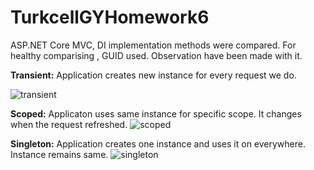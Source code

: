 # TurkcellGYHomework6
 ASP.NET Core MVC, DI implementation methods were compared. For healthy comparising , GUID used. Observation have been made with it.
 

**Transient:** Application creates new instance for every request we do.

![transient](https://user-images.githubusercontent.com/79745654/160396532-c543b1a6-427d-4df0-98fa-fcebd6bc0280.JPG)


**Scoped:** Applicaton uses same instance for specific scope. It changes when the request refreshed.
![scoped](https://user-images.githubusercontent.com/79745654/160396826-9b47f070-8351-47f6-b849-64e6b8b745f0.JPG)


**Singleton:** Application creates one instance and uses it on everywhere. Instance remains same.
![singleton](https://user-images.githubusercontent.com/79745654/160397521-14719689-1927-4486-80d2-62489b4679f9.JPG)
